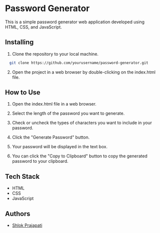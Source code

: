 # Password Generator

This is a simple password generator web application developed using HTML, CSS, and JavaScript.

## Installing

1. Clone the repository to your local machine.

```bash
  git clone https://github.com/yourusername/password-generator.git
```

2. Open the project in a web browser by double-clicking on the index.html file.

## How to Use

1. Open the index.html file in a web browser.

2. Select the length of the password you want to generate.

3. Check or uncheck the types of characters you want to include in your password.

4. Click the "Generate Password" button.

5. Your password will be displayed in the text box.

6. You can click the "Copy to Clipboard" button to copy the generated password to your clipboard.

## Tech Stack

- HTML
- CSS
- JavaScript

## Authors
- [Shlok Prajapati](https://github.com/shlok-2003)
